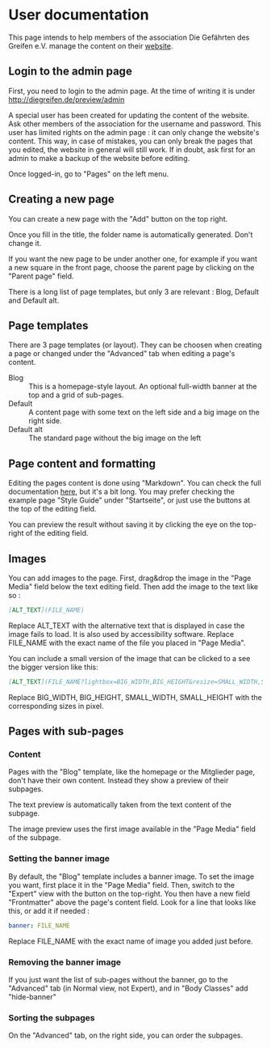 # User documentation
This page intends to help members of the association Die Gefährten des Greifen e.V. manage the content on their [website](www.diegreifen.de). 

## Login to the admin page
First, you need to login to the admin page. At the time of writing it is under http://diegreifen.de/preview/admin

A special user has been created for updating the content of the website. Ask other members of the association for the username and password. This user has limited rights on the admin page : it can only change the website's content. This way, in case of mistakes, you can only break the pages that you edited, the website in general will still work. If in doubt, ask first for an admin to make a backup of the website before editing.

Once logged-in, go to "Pages" on the left menu.

## Creating a new page 
You can create a new page with the "Add" button on the top right. 

Once you fill in the title, the folder name is automatically generated. Don't change it.

If you want the new page to be under another one, for example if you want a new square in the front page, choose the parent page by clicking on the "Parent page" field.

There is a long list of page templates, but only 3 are relevant : Blog, Default and Default alt.

## Page templates
There are 3 page templates (or layout). They can be choosen when creating a page or changed under the  "Advanced" tab when editing a page's content.
<dl>
	<dt>Blog</dt>
		<dd>This is a homepage-style layout. An optional full-width banner at the top and a grid of sub-pages.</dd>
	<dt>Default</dt>
		<dd>A content page with some text on the left side and a big image on the right side.</dd>
	<dt>Default alt</dt>
		<dd>The standard page without the big image on the left</dd>
</dl>
 
## Page content and formatting
Editing the pages content is done using "Markdown". You can check the full documentation [here](https://learn.getgrav.org/16/content/markdown), but it's a bit long. You may prefer checking the example page "Style Guide" under "Startseite", or just use the buttons at the top of the editing field.

You can preview the result without saving it by clicking the eye on the top-right of the editing field.

## Images
You can add images to the page. First, drag&drop the image in the "Page Media" field below the text editing field. Then add the image to the text like so :
```markdown
[ALT_TEXT](FILE_NAME)

```
Replace ALT_TEXT with the alternative text that is displayed in case the image fails to load. It is also used by accessibility software.
Replace FILE_NAME with the exact name of the file you placed in "Page Media".

You can include a small version of the image that can be clicked to a see the bigger version like this:
```markdown
[ALT_TEXT](FILE_NAME?lightbox=BIG_WIDTH,BIG_HEIGHT&resize=SMALL_WIDTH,SMALL_HEIGHT)
```
Replace BIG_WIDTH, BIG_HEIGHT, SMALL_WIDTH, SMALL_HEIGHT with the corresponding sizes in pixel.

## Pages with sub-pages
### Content
Pages with the "Blog" template, like the homepage or the Mitglieder page, don't have their own content. Instead they show a preview of their subpages.

The text preview is automatically taken from the text content of the subpage.

The image preview uses the first image available in the "Page Media" field of the subpage.
### Setting the banner image
By default, the "Blog" template includes a banner image. To set the image you want, first place it in the "Page Media" field. Then, switch to the "Expert" view with the button on the top-right. You then have a new field "Frontmatter" above the page's content field. Look for a line that looks like this, or add it if needed :
```yaml
banner: FILE_NAME
```
Replace FILE_NAME with the exact name of image you added just before.
### Removing the banner image
If you just want the list of sub-pages without the banner, go to the "Advanced" tab (in Normal view, not Expert), and in "Body Classes" add "hide-banner"
### Sorting the subpages
On the "Advanced" tab, on the right side, you can order the subpages.